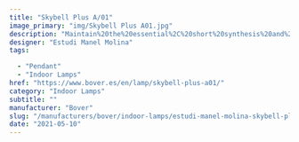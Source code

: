 ```yaml
---
title: "Skybell Plus A/01"
image_primary: "img/Skybell Plus A01.jpg"
description: "Maintain%20the%20essential%2C%20short%20synthesis%20and%20fundamental.%20Reduction%20to%20the%20essential.%20This%20is%20how%20it%20could%20be%20defined%20this%20lamp.%0AAn%20example%20of%20synthetic%20and%20accurate%20design%2C%20where%20the%20function%20defines%20the%20shape%20with%20an%20elegant%20and%20discreet%20result.%0A%0A%0A%0A"
designer: "Estudi Manel Molina"
tags: 

  - "Pendant"
  - "Indoor Lamps"
href: "https://www.bover.es/en/lamp/skybell-plus-a01/"
category: "Indoor Lamps"
subtitle: ""
manufacturer: "Bover"
slug: "/manufacturers/bover/indoor-lamps/estudi-manel-molina-skybell-plus-a-01"
date: "2021-05-10"
---
```

